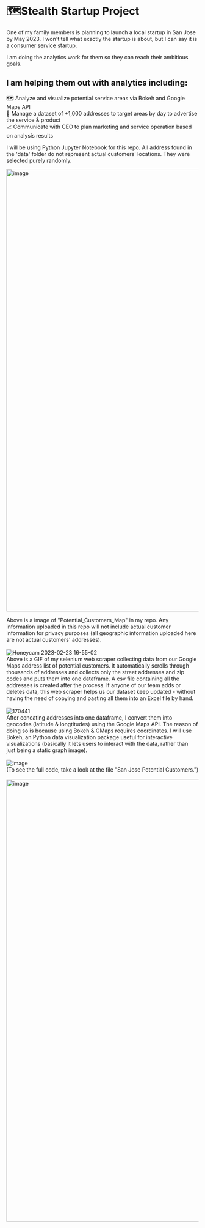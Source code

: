 # 🗺️Stealth Startup Project

One of my family members is planning to launch a local startup in San Jose by May 2023. I won't tell what exactly the startup is about, but I can say it is a consumer service startup.

I am doing the analytics work for them so they can reach their ambitious goals.

## I am helping them out with analytics including:<br>
🗺️ Analyze and visualize potential service areas via Bokeh and Google Maps API<br>
📑 Manage a dataset of +1,000 addresses to target areas by day to advertise the service & product<br>
📈 Communicate with CEO to plan marketing and service operation based on analysis results<br>

I will be using Python Jupyter Notebook for this repo. All address found in the 'data' folder do not represent actual customers' locations. They were selected purely randomly.

<img width="1157" alt="image" src="https://user-images.githubusercontent.com/79275984/221008897-c2112051-246c-4b23-b463-c48267e23314.png">

Above is a image of "Potential_Customers_Map" in my repo. Any information uploaded in this repo will not include actual customer information for privacy purposes (all geographic information uploaded here are not actual customers' addresses).
<br><br>
![Honeycam 2023-02-23 16-55-02](https://user-images.githubusercontent.com/79275984/221065658-4e9e414c-5dd1-4b84-9131-0e388f282893.gif)<br>
Above is a GIF of my selenium web scraper collecting data from our Google Maps address list of potential customers. It automatically scrolls through thousands of addresses and collects only the street addresses and zip codes and puts them into one dataframe. A csv file containing all the addresses is created after the process. If anyone of our team adds or deletes data, this web scraper helps us our dataset keep updated - without having the need of copying and pasting all them into an Excel file by hand.
<br><br>
![170441](https://user-images.githubusercontent.com/79275984/221067216-d1350d11-7099-447a-aa56-6b6d24f2c5e9.jpg)
<br>
After concating addresses into one dataframe, I convert them into geocodes (latitude & longtitudes) using the Google Maps API. The reason of doing so is because using Bokeh & GMaps requires coordinates. I will use Bokeh, an Python data visualization package useful for interactive visualizations (basically it lets users to interact with the data, rather than just being a static graph image).
<br><br>
![image](https://user-images.githubusercontent.com/79275984/221067794-7aeb4f84-7183-483a-8092-e3d73b304f82.png)
<br> (To see the full code, take a look at the file "San Jose Potential Customers.")
<br><br><img width="1157" alt="image" src="https://user-images.githubusercontent.com/79275984/221008897-c2112051-246c-4b23-b463-c48267e23314.png">
